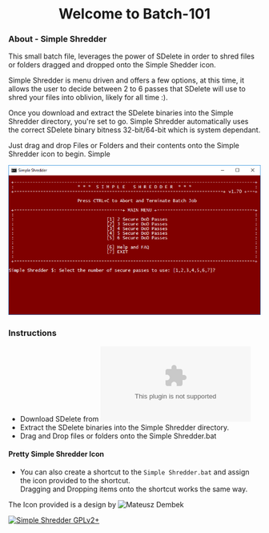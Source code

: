 <h1 align="center"><strong>Welcome to Batch-101</strong></h1>

### About - Simple Shredder

This small batch file, leverages the power of SDelete in order to shred files or folders dragged and dropped onto the Simple Shedder icon.

Simple Shredder is menu driven and offers a few options, at this time, it allows the user to decide between 2 to 6 passes that SDelete will use to shred your files into oblivion, likely for all time :).

Once you download and extract the SDelete binaries into the Simple Shredder directory, you're set to go. Simple Shredder automatically uses the correct SDelete binary bitness 32-bit/64-bit which is system dependant.

Just drag and drop Files or Folders and their contents onto the Simple Shredder icon to begin. Simple

![Simple Shredder](./screenshots/Simple-Shredder.PNG "Main Menu")

### Instructions

* Download SDelete from ![here](https://live.sysinternals.com/Files/SDelete.zip "SDelete 32-bit/64-bit")
* Extract the SDelete binaries into the Simple Shredder directory.
* Drag and Drop files or folders onto the Simple Shredder.bat

#### Pretty Simple Shredder Icon

* You can also create a shortcut to the ```Simple Shredder.bat``` and assign the icon provided to the shortcut.  
  Dragging and Dropping items onto the shortcut works the same way.

The Icon provided is a design by ![Mateusz Dembek](https://dribbble.com/shots/582476-Mail-icons-pack)

[![Simple Shredder GPLv2+](https://img.shields.io/badge/%20%20Simple_Shredder%20%20-%20GPLv2+%20-blue.svg)](LICENCE)
